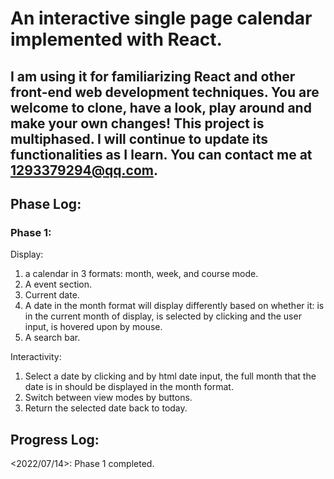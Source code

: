 # An interactive single page calendar implemented with React.

## I am using it for familiarizing React and other front-end web development techniques. You are welcome to clone, have a look, play around and make your own changes! This project is multiphased. I will continue to update its functionalities as I learn. You can contact me at 1293379294@qq.com.


## Phase Log:

### Phase 1:
Display:
1. a calendar in 3 formats: month, week, and course mode.
2. A event section.
3. Current date.
4. A date in the month format will display differently based on whether it: is in the current month of display, is selected by clicking and the user input, is hovered upon by mouse.
5. A search bar.

Interactivity:
1. Select a date by clicking and by html date input, the full month that the date is in should be displayed in the month format.
2. Switch between view modes by buttons.
3. Return the selected date back to today.



## Progress Log:

<2022/07/14>: Phase 1 completed.
